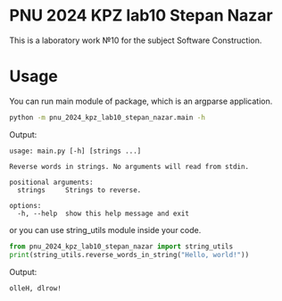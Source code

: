 # PNU 2024 KPZ lab10 Stepan Nazar

This is a laboratory work №10 for the subject Software Construction.

# Usage

You can run main module of package, which is an argparse application.
    
```bash
python -m pnu_2024_kpz_lab10_stepan_nazar.main -h
```

Output:

```plaintext
usage: main.py [-h] [strings ...]

Reverse words in strings. No arguments will read from stdin.

positional arguments:
  strings     Strings to reverse.

options:
  -h, --help  show this help message and exit
```

or you can use string_utils module inside your code.

```python
from pnu_2024_kpz_lab10_stepan_nazar import string_utils
print(string_utils.reverse_words_in_string("Hello, world!"))
```

Output:

```plaintext
olleH, dlrow!
```
